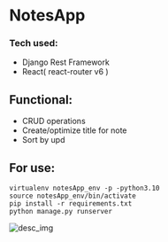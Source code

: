 

# NotesApp

<h3>Tech used:  </h3>
<ul>
   <li> Django Rest Framework</li>
   <li> React( react-router v6 )</li>
</ul>


<h2>Functional:</h2>
<ul>
<li>CRUD operations</li>
<li>Create/optimize title for note</li>
<li>Sort by upd</li>
</ul>



<h2>For use:</h2>  


``` 
virtualenv notesApp_env -p -python3.10  
source notesApp_env/bin/activate
pip install -r requirements.txt  
python manage.py runserver 
```


![desc_img](https://github.com/TribQq/mini_apps/blob/master/notesApp(DjangoRest%2C%20React)/media/notesApp_desc.png)




